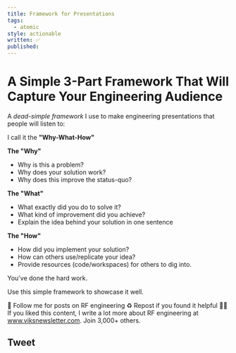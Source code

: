 ```yaml
---
title: Framework for Presentations
tags:
  - atomic
style: actionable
written: ✅
published:
---
```

# A Simple 3-Part Framework That Will Capture Your Engineering Audience

A *dead-simple framework* I use to make engineering presentations that people will listen to: 

I call it the **"Why-What-How"**

**The "Why"**
- Why is this a problem?
- Why does your solution work?
- Why does this improve the status-quo?

**The "What"**
- What exactly did you do to solve it?
- What kind of improvement did you achieve?
- Explain the idea behind your solution in one sentence

**The "How"**
- How did you implement your solution?
- How can others use/replicate your idea?
- Provide resources (code/workspaces) for others to dig into.

You've done the hard work.

Use this simple framework to showcase it well.


🔔 Follow me for posts on RF engineering
♻️ Repost if you found it helpful
✍🏼 If you liked this content, I write a lot more about RF engineering at www.viksnewsletter.com. Join 3,000+ others.

## Tweet 

